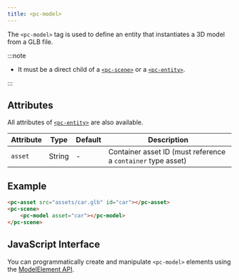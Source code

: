 ```yaml
---
title: <pc-model>
---
```


The `<pc-model>` tag is used to define an entity that instantiates a 3D model from a GLB file.

:::note

* It must be a direct child of a [`<pc-scene>`](../pc-scene) or a [`<pc-entity>`](../pc-entity).

:::

## Attributes

All attributes of [`<pc-entity>`](../pc-entity) are also available.

| Attribute | Type | Default | Description |
| --- | --- | --- | --- |
| `asset` | String | - | Container asset ID (must reference a `container` type asset) |

## Example

```html
<pc-asset src="assets/car.glb" id="car"></pc-asset>
<pc-scene>
    <pc-model asset="car"></pc-model>
</pc-scene>
```

## JavaScript Interface

You can programmatically create and manipulate `<pc-model>` elements using the [ModelElement API](https://api.playcanvas.com/web-components/classes/ModelElement.html).
